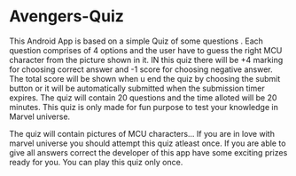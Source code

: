 # Avengers-Quiz

This Android App is based on a simple Quiz of some questions .
Each question comprises of 4 options and the user have to guess the right MCU character from the picture shown in it.
IN this quiz there will be +4 marking for choosing correct answer and -1 score for choosing negative answer.
The total score will be shown when u end the quiz by choosing the submit button or it will be automatically submitted when the submission timer expires.
The quiz will contain 20 questions and the time alloted will be 20 minutes.
This quiz is only made for fun purpose to test your knowledge in Marvel universe.

The quiz will contain pictures of MCU characters...
If  you are in love with marvel universe you should attempt this quiz atleast once.
If you are able to give all answers correct the developer of this app have some exciting prizes ready for you.
You can play this quiz only once.
